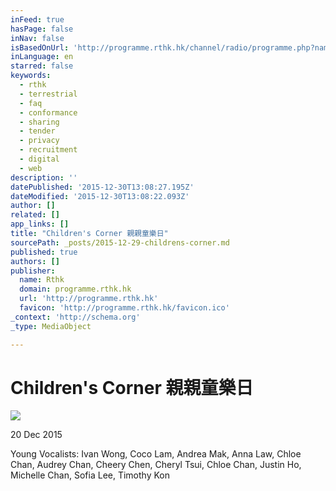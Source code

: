 ```yaml
---
inFeed: true
hasPage: false
inNav: false
isBasedOnUrl: 'http://programme.rthk.hk/channel/radio/programme.php?name=radio4%2Fchildren&d=2015-12-20&p=631&e&m=episode'
inLanguage: en
starred: false
keywords:
  - rthk
  - terrestrial
  - faq
  - conformance
  - sharing
  - tender
  - privacy
  - recruitment
  - digital
  - web
description: ''
datePublished: '2015-12-30T13:08:27.195Z'
dateModified: '2015-12-30T13:08:22.093Z'
author: []
related: []
app_links: []
title: "Children's Corner 親親童樂日"
sourcePath: _posts/2015-12-29-childrens-corner.md
published: true
authors: []
publisher:
  name: Rthk
  domain: programme.rthk.hk
  url: 'http://programme.rthk.hk'
  favicon: 'http://programme.rthk.hk/favicon.ico'
_context: 'http://schema.org'
_type: MediaObject

---
```

# Children's Corner 親親童樂日
![](https://the-grid-user-content.s3-us-west-2.amazonaws.com/aafbc8af-75a6-4624-afeb-20ad7e9fb791.jpg)

20 Dec 2015

Young Vocalists: Ivan Wong, Coco Lam, Andrea Mak, Anna Law, Chloe Chan, Audrey Chan, Cheery Chen, Cheryl Tsui, Chloe Chan, Justin Ho, Michelle Chan, Sofia Lee, Timothy Kon